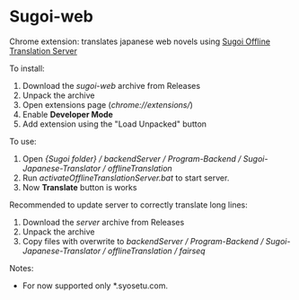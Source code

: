 # Sugoi-web
Chrome extension: translates japanese web novels using [Sugoi Offline Translation Server](https://www.patreon.com/mingshiba) 

To install:
1. Download the *sugoi-web* archive from Releases
2. Unpack the archive
3. Open extensions page (*chrome://extensions/*)
4. Enable **Developer Mode**
5. Add extension using the "Load Unpacked" button

To use:
1. Open *{Sugoi folder} / backendServer / Program-Backend / Sugoi-Japanese-Translator / offlineTranslation*
2. Run *activateOfflineTranslationServer.bat* to start server.
3. Now **Translate** button is works

Recommended to update server to correctly translate long lines:
1. Download the *server* archive from Releases
2. Unpack the archive
3. Copy files with overwrite to *backendServer / Program-Backend / Sugoi-Japanese-Translator / offlineTranslation / fairseq*

Notes:
* For now supported only *.syosetu.com.